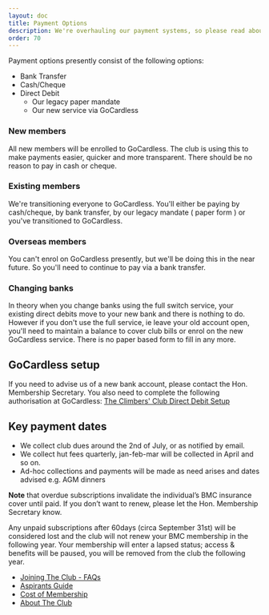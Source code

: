 ```yaml
---
layout: doc
title: Payment Options
description: We're overhauling our payment systems, so please read about the available options.
order: 70
---
```


Payment options presently consist of the following options:

- Bank Transfer
- Cash/Cheque
- Direct Debit
  - Our legacy paper mandate
  - Our new service via GoCardless

### New members

All new members will be enrolled to GoCardless. The club is using this to make payments easier, quicker and more transparent. There should be no reason to pay in cash or cheque.

### Existing members

We're transitioning everyone to GoCardless. You'll either be paying by cash/cheque, by bank transfer, by our legacy mandate ( paper form ) or you've transitioned to GoCardless.

### Overseas members

You can't enrol on GoCardless presently, but we'll be doing this in the near future. So you'll need to continue to pay via a bank transfer.

### Changing banks

In theory when you change banks using the full switch service, your existing direct debits move to your new bank and there is nothing to do.
However if you don't use the full service, ie leave your old account open, you'll need to maintain a balance to cover club bills or enrol on the new GoCardless service. There is no paper based form to fill in any more.

## GoCardless setup

If you need to advise us of a new bank account, please contact the Hon. Membership Secretary. You also need to complete the following authorisation at GoCardless: [The Climbers' Club Direct Debit Setup](https://pay.gocardless.com/AL000261KE7GG3)

## Key payment dates

- We collect club dues around the 2nd of July, or as notified by email.
- We collect hut fees quarterly, jan-feb-mar will be collected in April and so on.
- Ad-hoc collections and payments will be made as need arises and dates advised e.g. AGM dinners

**Note** that overdue subscriptions invalidate the individual’s BMC insurance cover until paid. If you don’t want to renew, please let the Hon. Membership Secretary know.

Any unpaid subscriptions after 60days (circa September 31st) will be considered lost and the club will not renew your BMC membership in the following year. Your membership will enter a lapsed status; access & benefits will be paused, you will be removed from the club the following year.


- [Joining The Club - FAQs](/docs/membership/joining-the-club)
- [Aspirants Guide](/docs/membership/aspirants-guide)
- [Cost of Membership](/docs/membership/cost-of-membership)
- [About The Club](/docs/membership/about-the-club)
